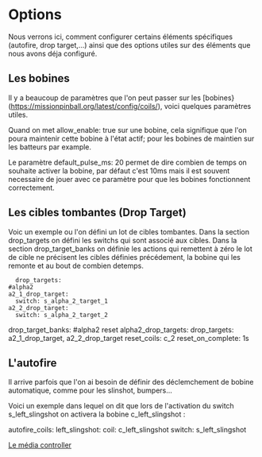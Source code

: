 # Options

Nous verrons ici, comment configurer certains éléments spécifiques (autofire, drop target,...) ainsi que des options utiles sur des éléments que nous avons déja configuré.

## Les bobines

Il y a beaucoup de paramètres que l'on peut passer sur les [bobines}(https://missionpinball.org/latest/config/coils/), voici quelques paramètres utiles.

Quand on met allow_enable: true sur une bobine, cela signifique que l'on poura maintenir cette bobine à l'état actif; pour les bobines de maintien sur les batteurs par example.

Le paramètre default_pulse_ms: 20 permet de dire combien de temps on souhaite activer la bobine, par défaut c'est 10ms mais il est souvent necessaire de jouer avec ce paramètre pour que les bobines fonctionnent correctement.

## Les cibles tombantes (Drop Target)

Voic un exemple ou l'on défini un lot de cibles tombantes. Dans la section drop_targets on défini les switchs qui sont associé aux cibles. 
Dans la section drop_target_banks on définie les actions qui remettent à zéro le lot de cible ne précisent les cibles définies précédement, la bobine qui les remonte et au bout de combien detemps.


	  drop_targets:
    #alpha2
    a2_1_drop_target:
      switch: s_alpha_2_target_1
    a2_2_drop_target:
      switch: s_alpha_2_target_2
  
  drop_target_banks:
    #alpha2 reset
    alpha2_drop_targets:
      drop_targets: a2_1_drop_target, a2_2_drop_target
      reset_coils: c_2
      reset_on_complete: 1s

## L'autofire

Il arrive parfois que l'on ai besoin de définir des déclemchement de bobine automatique, comme pour les slinshot, bumpers...

Voici un exemple dans lequel on dit que lors de l'activation du switch s_left_slingshot on activera la bobine c_left_slingshot :

  autofire_coils:
    left_slingshot:
      coil: c_left_slingshot
      switch: s_left_slingshot

[Le média controller](Gmc.md)
